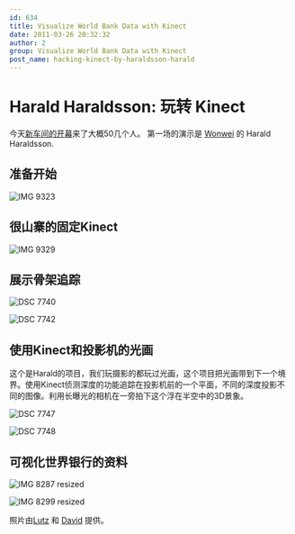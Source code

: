 ```yaml
---
id: 634
title: Visualize World Bank Data with Kinect
date: 2011-03-26 20:32:32
author: 2
group: Visualize World Bank Data with Kinect
post_name: hacking-kinect-by-haraldsson-harald
---
```




# Harald Haraldsson: 玩转 Kinect

今天[新车间的开幕](http://xinchejian.com/event/?regevent%5Faction=register&event%5Fid=2&name%5Fof%5Fevent=XinCheJianGrandOpening)来了大概50几个人。 第一场的演示是 [Wonwei](http://wonwei.com) 的 Harald Haraldsson.

## 准备开始

![IMG 9323](http://139.162.84.35/wp-content/uploads/2011/03/IMG_9323.jpg "IMG_9323.JPG") 

## 很山寨的固定Kinect

![IMG 9329](http://139.162.84.35/wp-content/uploads/2011/03/IMG_9329.jpg "IMG_9329.JPG") 

## 展示骨架追踪

![DSC 7740](http://139.162.84.35/wp-content/uploads/2011/03/DSC_7740.jpg "DSC_7740.JPG") 

![DSC 7742](http://139.162.84.35/wp-content/uploads/2011/03/DSC_7742.jpg "DSC_7742.JPG") 

## 使用Kinect和投影机的光画

这个是Harald的项目，我们玩摄影的都玩过光画，这个项目把光画带到下一个境界。使用Kinect侦测深度的功能追踪在投影机前的一个平面，不同的深度投影不同的图像。利用长曝光的相机在一旁拍下这个浮在半空中的3D景象。

![DSC 7747](http://139.162.84.35/wp-content/uploads/2011/03/DSC_7747.jpg "DSC_7747.JPG") 

![DSC 7748](http://139.162.84.35/wp-content/uploads/2011/03/DSC_7748.jpg "DSC_7748.JPG") 

## 可视化世界银行的资料

![IMG 8287 resized](http://139.162.84.35/wp-content/uploads/2011/03/IMG_8287_resized.jpg "IMG_8287_resized.jpg") 

![IMG 8299 resized](http://139.162.84.35/wp-content/uploads/2011/03/IMG_8299_resized.jpg "IMG_8299_resized.jpg") 

照片由[Lutz](http://www.lumi-photo.com/) 和 [David](http://www.flickr.com/photos/taweili/) 提供。

